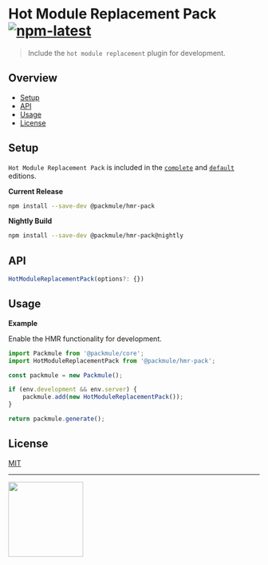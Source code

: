 # Hot Module Replacement Pack [![npm-latest]][npm]

> Include the `hot module replacement` plugin for development.

## Overview

-   [Setup](#setup)
-   [API](#api)
-   [Usage](#usage)
-   [License](#license)

## Setup

`Hot Module Replacement Pack` is included in the [`complete`][edition-complete] and [`default`][edition-default] editions.

**Current Release**

```bash
npm install --save-dev @packmule/hmr-pack
```

**Nightly Build**

```bash
npm install --save-dev @packmule/hmr-pack@nightly
```

## API

```typescript
HotModuleReplacementPack(options?: {})
```

## Usage

**Example**

Enable the HMR functionality for development.

```typescript
import Packmule from '@packmule/core';
import HotModuleReplacementPack from '@packmule/hmr-pack';

const packmule = new Packmule();

if (env.development && env.server) {
    packmule.add(new HotModuleReplacementPack());
}

return packmule.generate();
```

## License

[MIT](https://choosealicense.com/licenses/mit/)

---

[<img src="https://www.pixelart.at/fileadmin/images/logo-new/logo.svg" width="150">](https://www.pixelart.at/)

[packmule-hints]: https://www.npmjs.com/package/@packmule/core#hints
[packmule-api]: https://www.npmjs.com/package/@packmule/core#api
[npm]: https://www.npmjs.com/package/@packmule/hmr-pack
[npm-latest]: https://img.shields.io/npm/v/@packmule/hmr-pack/latest?color=%230AC2FF&label=release&style=for-the-badge
[edition-default]: https://www.npmjs.com/package/@packmule/default
[edition-complete]: https://www.npmjs.com/package/@packmule/complete
